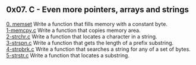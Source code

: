 ## 0x07. C - Even more pointers, arrays and strings
[0. memset]() Write a function that fills memory with a constant byte.      
[1-memcpy.c]() Write a function that copies memory area.          
[2-strchr.c]() Write a function that locates a character in a string.       
[3-strspn.c]() Write a function that gets the length of a prefix substring.         
[4-strpbrk.c]() Write a function that searches a string for any of a set of bytes.          
[5-strstr.c]() Write a function that locates a substring.         

